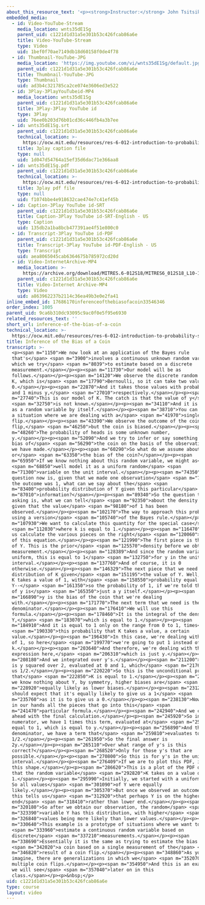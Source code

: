 ```yaml
---
about_this_resource_text: '<p><strong>Instructor:</strong> John Tsitsiklis</p>'
embedded_media:
  - id: Video-YouTube-Stream
    media_location: wnts35dE1Sg
    parent_uid: c1221d1d31a5e301b53c426fcab86a6e
    title: Video-YouTube-Stream
    type: Video
    uid: 1bef0f70ae7149db18d60158f0de4f78
  - id: Thumbnail-YouTube-JPG
    media_location: 'https://img.youtube.com/vi/wnts35dE1Sg/default.jpg'
    parent_uid: c1221d1d31a5e301b53c426fcab86a6e
    title: Thumbnail-YouTube-JPG
    type: Thumbnail
    uid: ad3b4c321785ca2ce074e3606ed3e522
  - id: 3Play-3PlayYouTubeid-MP4
    media_location: wnts35dE1Sg
    parent_uid: c1221d1d31a5e301b53c426fcab86a6e
    title: 3Play-3Play YouTube id
    type: 3Play
    uid: 76ee0b203d76b01cd36c446fb4a3b7ee
  - id: wnts35dE1Sg.srt
    parent_uid: c1221d1d31a5e301b53c426fcab86a6e
    technical_location: >-
      https://ocw.mit.edu/resources/res-6-012-introduction-to-probability-spring-2018/part-i-the-fundamentals/inference-of-the-bias-of-a-coin/wnts35dE1Sg.srt
    title: 3play caption file
    type: null
    uid: 1d047d54764a15ef35d6dac71e366aa8
  - id: wnts35dE1Sg.pdf
    parent_uid: c1221d1d31a5e301b53c426fcab86a6e
    technical_location: >-
      https://ocw.mit.edu/resources/res-6-012-introduction-to-probability-spring-2018/part-i-the-fundamentals/inference-of-the-bias-of-a-coin/wnts35dE1Sg.pdf
    title: 3play pdf file
    type: null
    uid: f1074bbe4e918632cae474e7c41ef45b
  - id: Caption-3Play YouTube id-SRT
    parent_uid: c1221d1d31a5e301b53c426fcab86a6e
    title: Caption-3Play YouTube id-SRT-English - US
    type: Caption
    uid: 135db2a1ba8bcb477391ae4f51e800c0
  - id: Transcript-3Play YouTube id-PDF
    parent_uid: c1221d1d31a5e301b53c426fcab86a6e
    title: Transcript-3Play YouTube id-PDF-English - US
    type: Transcript
    uid: aea8065045cab6364675b785972cd20d
  - id: Video-InternetArchive-MP4
    media_location: >-
      https://archive.org/download/MITRES.6-012S18/MITRES6_012S18_L10-11_300k.mp4
    parent_uid: c1221d1d31a5e301b53c426fcab86a6e
    title: Video-Internet Archive-MP4
    type: Video
    uid: a863962237b2114c36ea49b3e0e2fa41
inline_embed_id: 17686170inferenceofthebiasofacoin33546346
order_index: 1005
parent_uid: 9ca6b310dc93095c9ac0f0e5f95e6930
related_resources_text: ''
short_url: inference-of-the-bias-of-a-coin
technical_location: >-
  https://ocw.mit.edu/resources/res-6-012-introduction-to-probability-spring-2018/part-i-the-fundamentals/inference-of-the-bias-of-a-coin
title: Inference of the Bias of a Coin
transcript: >-
  <p><span m="1150">We now look at an application of the Bayes rule
  that's</span> <span m="3900">involves a continuous unknown random variable,
  which we try</span> <span m="8039">to estimate based on a discrete
  measurement.</span></p><p><span m="11730">Our model will be as
  follows.</span></p><p><span m="14120">We observe the discrete random variable
  K, which is</span> <span m="17790">Bernoulli, so it can take two values, 1 or
  0.</span></p><p><span m="22870">And it takes those values with probabilities y
  and 1 minus y,</span> <span m="27010">respectively.</span></p><p><span
  m="27740">This is our model of K. The catch is that the value of y</span>
  <span m="32750">is not known.</span></p><p><span m="34110">And it is modeled
  as a random variable by itself.</span></p><p><span m="38710">You can think of
  a situation where we are dealing with a</span> <span m="41970">single coin
  flip.</span></p><p><span m="43390">We observe the outcome of the coin
  flip,</span> <span m="46250">but the coin is biased.</span></p><p><span
  m="48260">The probability of heads is some unknown number,
  y.</span></p><p><span m="52090">And we try to infer or say something about the
  bias of</span> <span m="56290">the coin on the basis of the observation that
  we have made.</span></p><p><span m="60290">So what do we assume about this y
  or</span> <span m="63350">the bias of the coin?</span></p><p><span
  m="65950">If we know nothing about this random variable, we might as</span>
  <span m="68850">well model it as a uniform random</span> <span
  m="71300">variable on the unit interval.</span></p><p><span m="74350">And the
  question now is, given that we made one observation</span> <span m="78510">and
  the outcome was 1, what can we say about the</span> <span
  m="83400">probability distribution of Y given this particular</span> <span
  m="87010">information?</span></p><p><span m="89340">So the question that we're
  asking is, what we can tell</span> <span m="92350">about the density of Y
  given that the value</span> <span m="98180">of 1 has been
  observed.</span></p><p><span m="102170">The way to approach this problem is by
  using a version</span> <span m="105740">of the Bayes rule.</span></p><p><span
  m="107930">We want to calculate this quantity for the special case</span>
  <span m="112030">where k is equal to 1.</span></p><p><span m="116470">So let
  us calculate the various pieces on the right</span> <span m="120060">hand side
  of this equation.</span></p><p><span m="121990">The first piece is the density
  of Y. This is the prior</span> <span m="125570">density before we obtain any
  measurement.</span></p><p><span m="128389">And since the random variable is
  uniform, this is equal to 1</span> <span m="132750">for y in the unit
  interval.</span></p><p><span m="137760">And of course, it is 0
  otherwise.</span></p><p><span m="146329">The next piece that we need is the
  distribution of K given</span> <span m="151195">the value of Y. Well, given Y,
  K takes a value of 1, with</span> <span m="158550">probability equal to
  Y--</span> <span m="161350">so the probability of 1, if we're told the value
  of y is</span> <span m="165350">just a y itself.</span></p><p><span
  m="166890">y is the bias of the coin that we're dealing
  with.</span></p><p><span m="171770">The next term that we need is the
  denominator.</span></p><p><span m="176410">We will use this
  formula.</span></p><p><span m="178460">It is the integral of the density of
  Y,</span> <span m="183070">which is equal to 1.</span></p><p><span
  m="184910">And it is equal to 1 only on the range from 0 to 1, times</span>
  <span m="190330">this probability that K takes a value, a certain
  value.</span></p><p><span m="196430">In this case, we're dealing with a value
  of 1, so here</span> <span m="199770">we're going to put 1 instead of
  k.</span></p><p><span m="203640">And therefore, we're dealing with this
  expression here,</span> <span m="206310">which is just y.</span></p><p><span
  m="208180">And we integrated over y's.</span></p><p><span m="211200">So this
  is y squared over 2, evaluated at 0 and 1, which</span> <span m="217690">gives
  us 1/2.</span></p><p><span m="220220">So this is the unconditional probability
  that</span> <span m="222850">K is equal to 1.</span></p><p><span m="224140">If
  we know nothing about Y, by symmetry, higher biases are</span> <span
  m="228920">equally likely as lower biases.</span></p><p><span m="231230">So we
  should expect that it's equally likely to give us a 1</span> <span
  m="235760">as it is to give us a 0.</span></p><p><span m="238130">Now, we have
  in our hands all the pieces that go into this</span> <span
  m="241470">particular formula.</span></p><p><span m="242940">And we can go
  ahead with the final calculation.</span></p><p><span m="245920">So in the
  numerator, we have 1 times this term, evaluated at</span> <span m="253180">k
  equal to 1, which is equal to y.</span></p><p><span m="256890">And then in the
  denominator, we have a term that</span> <span m="259810">evaluates to
  1/2.</span></p><p><span m="261950">So the final answer is
  2y.</span></p><p><span m="265110">Over what range of y's is this
  correct?</span></p><p><span m="268520">Only for those y's that are
  possible.</span></p><p><span m="270800">So this is for y's in the unit
  interval.</span></p><p><span m="276409">If we are to plot this PDF, it has
  this shape.</span></p><p><span m="286620">This is a plot of the PDF of Y given
  that the random variable</span> <span m="292820">K takes on a value of
  1.</span></p><p><span m="295990">Initially, we started with a uniform for Y.
  So all values</span> <span m="301090">of Y were equally
  likely.</span></p><p><span m="305370">But once we observed an outcome of 1,
  this tells us</span> <span m="312920">that perhaps Y is on the higher
  end</span> <span m="318410">rather than lower end.</span></p><p><span
  m="320180">So after we obtain our observation, the random</span> <span
  m="323390">variable Y has this distribution, with higher</span> <span
  m="326840">values being more likely than lower values.</span></p><p><span
  m="330640">This example is a prototype of situations where we want to</span>
  <span m="333960">estimate a continuous random variable based on
  discrete</span> <span m="337210">measurements.</span></p><p><span
  m="338690">Essentially it is the same as trying to estimate the bias of</span>
  <span m="342020">a coin based on a single measurement of the</span> <span
  m="346820">result of a coin flip.</span></p><p><span m="348860">As you can
  imagine, there are generalizations in which we</span> <span m="352070">observe
  multiple coin flips.</span></p><p><span m="354950">And this is an example that
  we will see</span> <span m="357040">later on in this
  class.</span></p><p>&nbsp;</p>
uid: c1221d1d31a5e301b53c426fcab86a6e
type: course
layout: video
---
```

